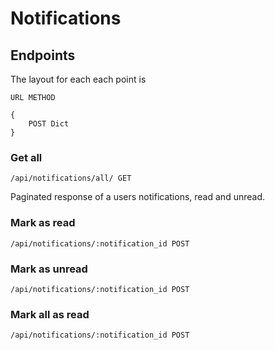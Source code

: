 # Notifications 

## Endpoints

The layout for each each point is 

```URL METHOD```

```
{ 
    POST Dict 
}
```

### Get all 

```/api/notifications/all/ GET```

Paginated response of a users notifications, read and unread.

### Mark as read

```/api/notifications/:notification_id POST```

### Mark as unread

```/api/notifications/:notification_id POST```

### Mark all as read

```/api/notifications/:notification_id POST```

